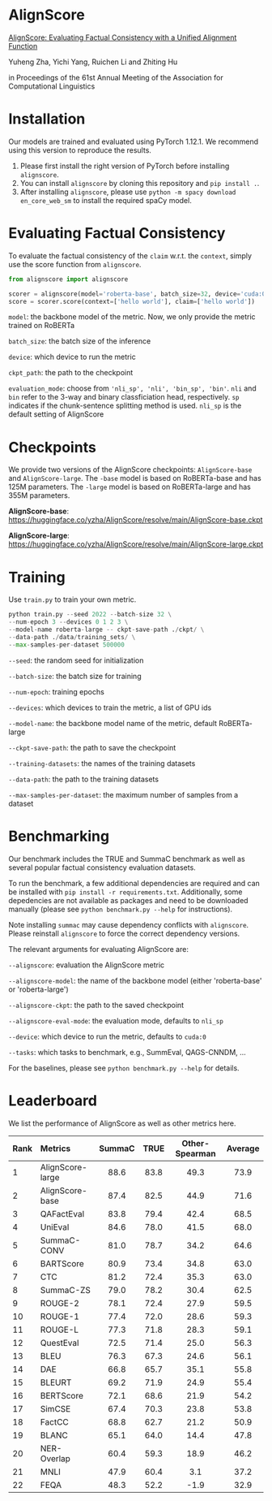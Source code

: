 # AlignScore
[AlignScore: Evaluating Factual Consistency with a Unified Alignment Function](https://arxiv.org/abs/2305.16739)

Yuheng Zha, Yichi Yang, Ruichen Li and Zhiting Hu

in Proceedings of the 61st Annual Meeting of the Association for Computational Linguistics 

# Installation

Our models are trained and evaluated using PyTorch 1.12.1. We recommend using this version to reproduce the results.

1. Please first install the right version of PyTorch before installing `alignscore`.
2. You can install `alignscore` by cloning this repository and `pip install .`.
3. After installing `alignscore`, please use `python -m spacy download en_core_web_sm` to install the required spaCy model.

# Evaluating Factual Consistency
To evaluate the factual consistency of the `claim` w.r.t. the `context`, simply use the score function from `alignscore`.
```python
from alignscore import alignscore

scorer = alignscore(model='roberta-base', batch_size=32, device='cuda:0', ckpt_path:path_to_checkpoint, evaluation_mode='nli_sp')
score = scorer.score(context=['hello world'], claim=['hello world'])
```
`model`: the backbone model of the metric. Now, we only provide the metric trained on RoBERTa

`batch_size`: the batch size of the inference

`device`: which device to run the metric

`ckpt_path`: the path to the checkpoint

`evaluation_mode`: choose from `'nli_sp', 'nli', 'bin_sp', 'bin'`. `nli` and `bin` refer to the 3-way and binary classficiation head, respectively. `sp` indicates if the chunk-sentence splitting method is used. `nli_sp` is the default setting of AlignScore


# Checkpoints
We provide two versions of the AlignScore checkpoints: `AlignScore-base` and `AlignScore-large`. The `-base` model is based on RoBERTa-base and has 125M parameters. The `-large` model is based on RoBERTa-large and has 355M parameters. 

**AlignScore-base**: 
https://huggingface.co/yzha/AlignScore/resolve/main/AlignScore-base.ckpt

**AlignScore-large**:
https://huggingface.co/yzha/AlignScore/resolve/main/AlignScore-large.ckpt

# Training  
Use `train.py` to train your own metric.
```python
python train.py --seed 2022 --batch-size 32 \
--num-epoch 3 --devices 0 1 2 3 \
--model-name roberta-large -- ckpt-save-path ./ckpt/ \
--data-path ./data/training_sets/ \
--max-samples-per-dataset 500000
```

`--seed`: the random seed for initialization

`--batch-size`: the batch size for training

`--num-epoch`: training epochs

`--devices`: which devices to train the metric, a list of GPU ids

`--model-name`: the backbone model name of the metric, default RoBERTa-large

`--ckpt-save-path`: the path to save the checkpoint

`--training-datasets`: the names of the training datasets

`--data-path`: the path to the training datasets

`--max-samples-per-dataset`: the maximum number of samples from a dataset

# Benchmarking
Our benchmark includes the TRUE and SummaC benchmark as well as several popular factual consistency evaluation datasets.

To run the benchmark, a few additional dependencies are required and can be installed with `pip install -r requirements.txt`.
Additionally, some depedencies are not available as packages and need to be downloaded manually (please see `python benchmark.py --help` for instructions).

Note installing `summac` may cause dependency conflicts with `alignscore`. Please reinstall `alignscore` to force the correct dependency versions.

The relevant arguments for evaluating AlignScore are:

`--alignscore`: evaluation the AlignScore metric

`--alignscore-model`: the name of the backbone model (either 'roberta-base' or 'roberta-large')

`--alignscore-ckpt`: the path to the saved checkpoint

`--alignscore-eval-mode`: the evaluation mode, defaults to `nli_sp`

`--device`: which device to run the metric, defaults to `cuda:0`

`--tasks`: which tasks to benchmark, e.g., SummEval, QAGS-CNNDM, ...

For the baselines, please see `python benchmark.py --help` for details.

# Leaderboard
We list the performance of AlignScore as well as other metrics here. 

| Rank | Metrics          | SummaC | TRUE | Other-Spearman | Average |
| ---- | :--------------- | :----: | :--: | :------------: | :-----: |
| 1    | AlignScore-large |  88.6  | 83.8 |      49.3      |  73.9   |
| 2    | AlignScore-base  |  87.4  | 82.5 |      44.9      |  71.6   |
| 3    | QAFactEval       |  83.8  | 79.4 |      42.4      |  68.5   |
| 4    | UniEval          |  84.6  | 78.0 |      41.5      |  68.0   |
| 5    | SummaC-CONV      |  81.0  | 78.7 |      34.2      |  64.6   |
| 6    | BARTScore        |  80.9  | 73.4 |      34.8      |  63.0   |
| 7    | CTC              |  81.2  | 72.4 |      35.3      |  63.0   |
| 8    | SummaC-ZS        |  79.0  | 78.2 |      30.4      |  62.5   |
| 9    | ROUGE-2          |  78.1  | 72.4 |      27.9      |  59.5   |
| 10   | ROUGE-1          |  77.4  | 72.0 |      28.6      |  59.3   |
| 11   | ROUGE-L          |  77.3  | 71.8 |      28.3      |  59.1   |
| 12   | QuestEval        |  72.5  | 71.4 |      25.0      |  56.3   |
| 13   | BLEU             |  76.3  | 67.3 |      24.6      |  56.1   |
| 14   | DAE              |  66.8  | 65.7 |      35.1      |  55.8   |
| 15   | BLEURT           |  69.2  | 71.9 |      24.9      |  55.4   |
| 16   | BERTScore        |  72.1  | 68.6 |      21.9      |  54.2   |
| 17   | SimCSE           |  67.4  | 70.3 |      23.8      |  53.8   |
| 18   | FactCC           |  68.8  | 62.7 |      21.2      |  50.9   |
| 19   | BLANC            |  65.1  | 64.0 |      14.4      |  47.8   |
| 20   | NER-Overlap      |  60.4  | 59.3 |      18.9      |  46.2   |
| 21   | MNLI             |  47.9  | 60.4 |      3.1       |  37.2   |
| 22   | FEQA             |  48.3  | 52.2 |      -1.9      |  32.9   |
